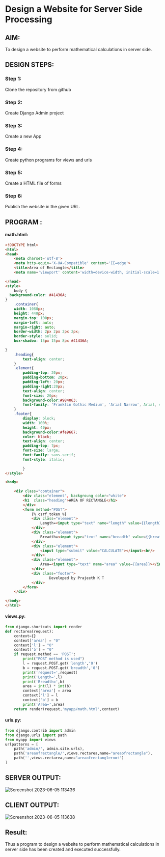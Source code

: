 # Design a Website for Server Side Processing

## AIM:
To design a website to perform mathematical calculations in server side.

## DESIGN STEPS:

### Step 1:
Clone the repository from github

### Step 2:
Create Django Admin project

### Step 3:
Create a new App

### Step 4:
Create python programs for views and urls

### Step 5:
Create a HTML file of forms

### Step 6:
Publish the website in the given URL.

## PROGRAM :
#### math.html:
```html
<!DOCTYPE html>
<html>
<head>
    <meta charset='utf-8'>
    <meta http-equiv='X-UA-Compatible' content='IE=edge'>
    <title>Area of Rectangle</title>
    <meta name='viewport' content='width=device-width, initial-scale=1'>
    
</head>
<style>
    body {
  background-color: #41436A;
}
    .container{
    width: 1080px;
    height: 440px;
    margin-top: 100px;
    margin-left: auto;
    margin-right: auto;
    border-width: 2px 2px 2px 2px;
    border-style: solid;
    box-shadow: 15px 15px 8px #41436A;
    
}
    .heading{
        text-align: center;
    }
    .element{
        padding-top: 20px;
        padding-bottom: 20px;
        padding-left: 20px;
        padding-right:20px;
        text-align: center;
        font-size: 20px;
        background-color:#984063;
        font-family: 'Franklin Gothic Medium', 'Arial Narrow', Arial, sans-serif;
    }
    .footer{
        display: block;
        width: 100%;
        height: 40px;
        background-color:#fe9667;
        color: black;
        text-align: center;
        padding-top: 7px;
        font-size: large;
        font-family: sans-serif;
        font-style: italic;
        
        }
</style>

<body>
     
    <div class="container">
        <div class="element", backgroung color="white">
        <h1  class="heading">AREA OF RECTANGLE</h1>
        </div>
        <form method="POST">
            {% csrf_token %}
            <div class="element"> 
                Length=<input type="text" name="length" value={{length}}></input><br/>
            </div>
            <div class="element">
                Breadth=<input type="text" name="breadth" value={{breath}}></input><br/>
            </div>
            <div class="element">
                <input type="submit" value="CALCULATE"></input><br/>
            </div>
            <div class="element">
                Area=<input type="text" name="area" value={{area}}></input>
            </div>
            <div class="footer">
                    Developed by Prajeeth K T
            </div>
        </form>
    </div>
    
</body>
</html>
```
#### views.py:
```py
from django.shortcuts import render
def rectarea(request):
    context={}
    context['area'] = "0"
    context['l'] = "0"
    context['b'] = "0"
    if request.method == 'POST':
        print("POST method is used")
        l = request.POST.get('length','0')
        b = request.POST.get('breadth','0')
        print('request=',request)
        print('Length=',l)
        print('Breadth=',b)
        area = int(l) * int(b)
        context['area'] = area
        context['l'] = l
        context['b'] = b
        print('Area=',area)
    return render(request,'myapp/math.html',context)
```
#### urls.py:
```py
from django.contrib import admin
from django.urls import path
from myapp import views
urlpatterns = [
    path('admin/', admin.site.urls),
    path('areaofrectangle/',views.rectarea,name="areaofrectangle"),
    path('',views.rectarea,name="areaofrectangleroot")
]
```
## SERVER OUTPUT:
![Screenshot 2023-06-05 113436](https://github.com/Gokul0117/serversideprocessing/assets/121165938/d66edbd7-74da-4743-8aed-3b3da8ce5c2c)



## CLIENT OUTPUT:
![Screenshot 2023-06-05 113638](https://github.com/Gokul0117/serversideprocessing/assets/121165938/985b95fe-7869-478c-b89a-7a83edb3269b)

## Result:
Thus a program to design a website to perform mathematical calculations in server side has been created and executed successfully.
